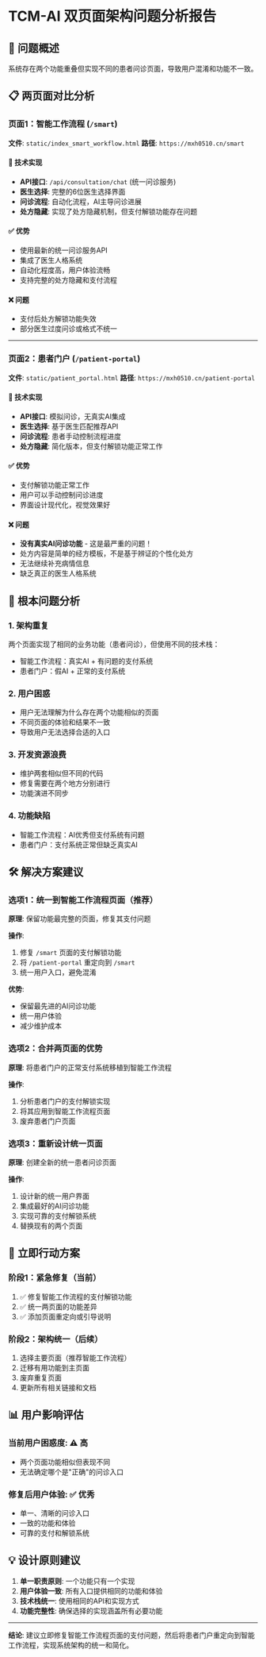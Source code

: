 # TCM-AI 双页面架构问题分析报告

## 🚨 **问题概述**

系统存在两个功能重叠但实现不同的患者问诊页面，导致用户混淆和功能不一致。

## 📋 **两页面对比分析**

### 页面1：智能工作流程 (`/smart`)
**文件**: `static/index_smart_workflow.html`
**路径**: `https://mxh0510.cn/smart`

#### 🔧 技术实现
- **API接口**: `/api/consultation/chat` (统一问诊服务)
- **医生选择**: 完整的6位医生选择界面
- **问诊流程**: 自动化流程，AI主导问诊进展
- **处方隐藏**: 实现了处方隐藏机制，但支付解锁功能存在问题

#### ✅ 优势
- 使用最新的统一问诊服务API
- 集成了医生人格系统
- 自动化程度高，用户体验流畅
- 支持完整的处方隐藏和支付流程

#### ❌ 问题
- 支付后处方解锁功能失效
- 部分医生过度问诊或格式不统一

---

### 页面2：患者门户 (`/patient-portal`)  
**文件**: `static/patient_portal.html`
**路径**: `https://mxh0510.cn/patient-portal`

#### 🔧 技术实现
- **API接口**: 模拟问诊，无真实AI集成
- **医生选择**: 基于医生匹配推荐API
- **问诊流程**: 患者手动控制流程进度
- **处方隐藏**: 简化版本，但支付解锁功能正常工作

#### ✅ 优势
- 支付解锁功能正常工作
- 用户可以手动控制问诊进度
- 界面设计现代化，视觉效果好

#### ❌ 问题
- **没有真实AI问诊功能** - 这是最严重的问题！
- 处方内容是简单的经方模板，不是基于辨证的个性化处方
- 无法继续补充病情信息
- 缺乏真正的医生人格系统

## 🎯 **根本问题分析**

### 1. **架构重复**
两个页面实现了相同的业务功能（患者问诊），但使用不同的技术栈：
- 智能工作流程：真实AI + 有问题的支付系统
- 患者门户：假AI + 正常的支付系统

### 2. **用户困惑**
- 用户无法理解为什么存在两个功能相似的页面
- 不同页面的体验和结果不一致
- 导致用户无法选择合适的入口

### 3. **开发资源浪费**
- 维护两套相似但不同的代码
- 修复需要在两个地方分别进行
- 功能演进不同步

### 4. **功能缺陷**
- 智能工作流程：AI优秀但支付系统有问题
- 患者门户：支付系统正常但缺乏真实AI

## 🛠️ **解决方案建议**

### 选项1：统一到智能工作流程页面（推荐）
**原理**: 保留功能最完整的页面，修复其支付问题

**操作**:
1. 修复 `/smart` 页面的支付解锁功能
2. 将 `/patient-portal` 重定向到 `/smart`
3. 统一用户入口，避免混淆

**优势**:
- 保留最先进的AI问诊功能
- 统一用户体验
- 减少维护成本

### 选项2：合并两页面的优势
**原理**: 将患者门户的正常支付系统移植到智能工作流程

**操作**:
1. 分析患者门户的支付解锁实现
2. 将其应用到智能工作流程页面
3. 废弃患者门户页面

### 选项3：重新设计统一页面
**原理**: 创建全新的统一患者问诊页面

**操作**:
1. 设计新的统一用户界面
2. 集成最好的AI问诊功能
3. 实现可靠的支付解锁系统
4. 替换现有的两个页面

## 🚀 **立即行动方案**

### 阶段1：紧急修复（当前）
1. ✅ 修复智能工作流程的支付解锁功能
2. ✅ 统一两页面的功能差异
3. ✅ 添加页面重定向或引导说明

### 阶段2：架构统一（后续）
1. 选择主要页面（推荐智能工作流程）
2. 迁移有用功能到主页面
3. 废弃重复页面
4. 更新所有相关链接和文档

## 📊 **用户影响评估**

### 当前用户困惑度: ⚠️ 高
- 两个页面功能相似但表现不同
- 无法确定哪个是"正确"的问诊入口

### 修复后用户体验: ✅ 优秀
- 单一、清晰的问诊入口
- 一致的功能和体验
- 可靠的支付和解锁系统

## 💡 **设计原则建议**

1. **单一职责原则**: 一个功能只有一个实现
2. **用户体验一致**: 所有入口提供相同的功能和体验
3. **技术栈统一**: 使用相同的API和实现方式
4. **功能完整性**: 确保选择的实现涵盖所有必要功能

---

**结论**: 建议立即修复智能工作流程页面的支付问题，然后将患者门户重定向到智能工作流程，实现系统架构的统一和简化。